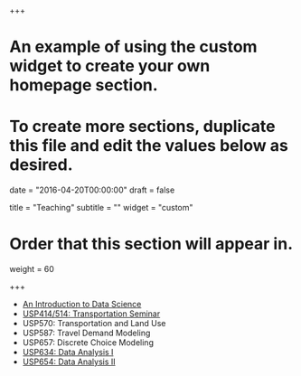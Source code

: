 +++
# An example of using the custom widget to create your own homepage section.
# To create more sections, duplicate this file and edit the values below as desired.

date = "2016-04-20T00:00:00"
draft = false

title = "Teaching"
subtitle = ""
widget = "custom"

# Order that this section will appear in.
weight = 60

+++

- [An Introduction to Data Science](https://cities.github.io/datascience2017)
- [USP414/514: Transportation Seminar](http://trec.pdx.edu/professional-development)
- USP570: Transportation and Land Use
- USP587: Travel Demand Modeling
- USP657: Discrete Choice Modeling
- [USP634: Data Analysis I ](https://usp634.github.io)
- [USP654: Data Analysis II](https://usp654.github.io)
